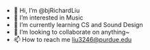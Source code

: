 - 👋 Hi, I’m @bjRichardLiu
- 👀 I’m interested in Music
- 🌱 I’m currently learning CS and Sound Design
- 💞️ I’m looking to collaborate on anything~
- 📫 How to reach me liu3246@purdue.edu

<!---
bjRichardLiu/bjRichardLiu is a ✨ special ✨ repository because its `README.md` (this file) appears on your GitHub profile.
You can click the Preview link to take a look at your changes.
--->
